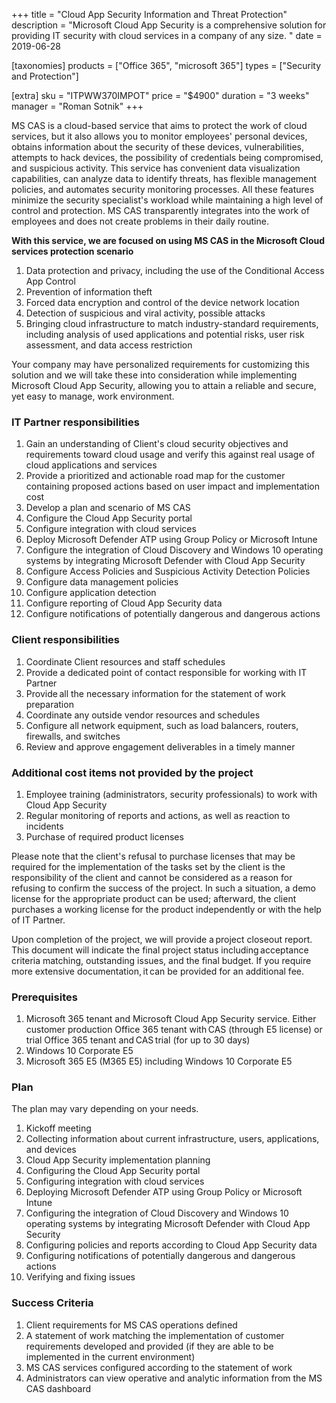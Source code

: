 +++
title = "Cloud App Security Information and Threat Protection"
description = "Microsoft Cloud App Security is a comprehensive solution for providing IT security with cloud services in a company of any size. "
date = 2019-06-28

[taxonomies]
products = ["Office 365", "microsoft 365"]
types = ["Security and Protection"]

[extra]
sku = "ITPWW370IMPOT"
price = "$4900"
duration = "3 weeks"
manager = "Roman Sotnik"
+++

MS CAS is a cloud-based service that aims to protect the work of
cloud services, but it also allows you to monitor employees' personal
devices, obtains information about the security of these devices,
vulnerabilities, attempts to hack devices, the possibility of
credentials being compromised, and suspicious activity. This service has
convenient data visualization capabilities, can analyze data to identify
threats, has flexible management policies, and automates security monitoring
processes. All these features minimize the security specialist's
workload while maintaining a high level of control and protection. MS
CAS transparently integrates into the work of employees and
does not create problems in their daily routine.

**With this service, we are focused on using MS CAS in the
Microsoft Cloud services protection scenario**

1.  Data protection and privacy, including the use of the Conditional
    Access App Control
2.  Prevention of information theft
3.  Forced data encryption and control of the device network location
4.  Detection of suspicious and viral activity, possible attacks
5.  Bringing cloud infrastructure to match industry-standard
    requirements, including analysis of used applications and potential
    risks, user risk assessment, and data access restriction

Your company may have personalized requirements for customizing this
solution and we will take these into consideration while implementing Microsoft Cloud
App Security, allowing you to attain a reliable and secure, yet easy to
manage, work environment.

### IT Partner responsibilities

1.  Gain an understanding of Client's cloud security objectives and
    requirements toward cloud usage and verify this against real usage
    of cloud applications and services
2.  Provide a prioritized and actionable road map for the customer
    containing proposed actions based on user impact and implementation
    cost
3.  Develop a plan and scenario of MS CAS 
4.  Configure the Cloud App Security portal
5.  Configure integration with cloud services
6.  Deploy Microsoft Defender ATP using Group Policy or
    Microsoft Intune
7.  Configure the integration of Cloud Discovery and Windows 10
    operating systems by integrating Microsoft Defender with Cloud App
    Security
8.  Configure Access Policies and Suspicious Activity Detection Policies
9.  Configure data management policies
10. Configure application detection
11. Configure reporting of Cloud App Security data
12. Configure notifications of potentially dangerous and dangerous
    actions

### Client responsibilities

1.  Coordinate Client resources and staff schedules
2.  Provide a dedicated point of contact responsible for working with IT
    Partner
3.  Provide all the necessary information for the statement of work
    preparation
4.  Coordinate any outside vendor resources and schedules
5.  Configure all network equipment, such as load balancers, routers,
    firewalls, and switches
6.  Review and approve engagement deliverables in a timely manner

### Additional cost items not provided by the project

1.  Employee training (administrators, security professionals) to work
    with Cloud App Security
2.  Regular monitoring of reports and actions, as well as reaction to
    incidents
3.  Purchase of required product licenses

Please note that the client's refusal to purchase licenses that may be
required for the implementation of the tasks set by the client is the
responsibility of the client and cannot be considered as a reason for
refusing to confirm the success of the project. In such a situation, a
demo license for the appropriate product can be used; afterward, the
client purchases a working license for the product independently or with
the help of IT Partner.

Upon completion of the project, we will provide a project closeout
report. This document will indicate the final project status
including acceptance criteria matching, outstanding issues, and the
final budget. If you require more extensive documentation, it can be
provided for an additional fee. 

### Prerequisites

1.  Microsoft 365 tenant and Microsoft Cloud App Security service. Either
    customer production Office 365 tenant with CAS (through E5
    license) or trial Office 365 tenant and CAS trial (for up
    to 30 days)
2.  Windows 10 Corporate E5
3.  Microsoft 365 E5 (M365 E5) including Windows 10 Corporate E5

### Plan

The plan may vary depending on your needs.

1.  Kickoff meeting
2.  Collecting information about current infrastructure, users,
    applications, and devices
3.  Cloud App Security implementation planning
4.  Configuring the Cloud App Security portal
5.  Configuring integration with cloud services
6.  Deploying Microsoft Defender ATP using Group Policy or
    Microsoft Intune
7.  Configuring the integration of Cloud Discovery and Windows 10
    operating systems by integrating Microsoft Defender with Cloud App
    Security
8.  Configuring policies and reports according to Cloud App Security
    data
9.  Configuring notifications of potentially dangerous and dangerous
    actions
10. Verifying and fixing issues

### Success Criteria

1.  Client requirements for MS CAS operations defined
2.  A statement of work matching the implementation of customer
    requirements developed and provided (if they are able to be implemented in the current
    environment)
3.  MS CAS services configured according to the statement of
    work
4.  Administrators can view operative and analytic information from the
    MS CAS dashboard
